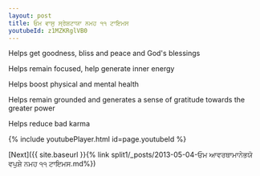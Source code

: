 ```yaml
---
layout: post
title: ਓਮ ਵਾਸੁ ਸ੍ਰੇਸ਼ਟਾਯਾ ਨਮਹ ੧੧ ਟਾਇਮਸ
youtubeId: z1MZKRglVB0
---
```

 
 
Helps get goodness, bliss and peace and God's blessings
 
Helps remain focused, help generate inner energy 
 
Helps boost physical and mental health 
 
Helps remain grounded and generates a sense of gratitude towards the greater power 
 
Helps reduce bad karma
 
 
 
 


{% include youtubePlayer.html id=page.youtubeId %}
 
[Next]({{ site.baseurl }}{% link  split1/_posts/2013-05-04-ਓਮ ਆਵਰਥਾਮਾਨੇਭਯੋ ਵਪੁਸ਼ੇ ਨਮਹ ੧੧ ਟਾਇਮਸ.md%})
 
